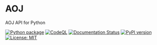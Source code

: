 # AOJ

AOJ API for Python

[![Python package](https://github.com/kagemeka/aoj/actions/workflows/python-package.yml/badge.svg)](https://github.com/kagemeka/aoj/actions/workflows/python-package.yml)
[![CodeQL](https://github.com/kagemeka/aoj/actions/workflows/codeql-analysis.yml/badge.svg)](https://github.com/kagemeka/aoj/actions/workflows/codeql-analysis.yml)
[![Documentation Status](https://readthedocs.org/projects/aoj/badge/?version=latest)](https://aoj.readthedocs.io/en/latest/?badge=latest)
[![PyPI version](https://badge.fury.io/py/aoj-api.svg)](https://badge.fury.io/py/aoj-api)
[![License: MIT](https://img.shields.io/badge/License-MIT-yellow.svg)](https://opensource.org/licenses/MIT)
